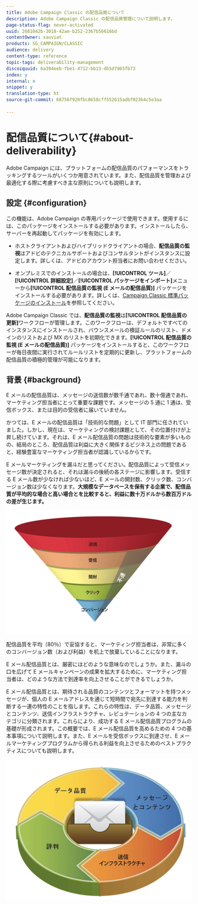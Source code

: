 ```yaml
---
title: Adobe Campaign Classic の配信品質について
description: Adobe Campaign Classic の配信品質管理について説明します。
page-status-flag: never-activated
uuid: 2681042b-3018-42ae-b252-2367b56616bd
contentOwner: sauviat
products: SG_CAMPAIGN/CLASSIC
audience: delivery
content-type: reference
topic-tags: deliverability-management
discoiquuid: 6a394eeb-fbe1-4712-bb13-db5d7965fb73
index: y
internal: n
snippet: y
translation-type: ht
source-git-commit: 68756f920fbc8658cff552615adbf023b4c5e3aa

---
```



# 配信品質について{#about-deliverability}

Adobe Campaign には、プラットフォームの配信品質のパフォーマンスをトラッキングするツールがいくつか用意されています。また、配信品質を管理および最適化する際に考慮すべき主な原則についても説明します。

## 設定 {#configuration}

この機能は、Adobe Campaign の専用パッケージで使用できます。使用するには、このパッケージをインストールする必要があります。インストールしたら、サーバーを再起動してパッケージを有効にします。
* ホストクライアントおよびハイブリッドクライアントの場合、**配信品質の監視**&#x200B;はアドビのテクニカルサポートおよびコンサルタントがインスタンスに設定します。詳しくは、アドビのアカウント担当者にお問い合わせください。

* オンプレミスでのインストールの場合は、**[!UICONTROL ツール]**／**[!UICONTROL 詳細設定]**／**[!UICONTROL パッケージをインポート]**&#x200B;メニューから&#x200B;**[!UICONTROL 配信品質の監視 (E メールの配信品質)]** パッケージをインストールする必要があります。詳しくは、[Campaign Classic 標準パッケージのインストール](../../installation/using/installing-campaign-standard-packages.md)を参照してください。

Adobe Campaign Classic では、**配信品質の監視**&#x200B;は&#x200B;**[!UICONTROL 配信品質の更新]**&#x200B;ワークフローが管理します。このワークフローは、デフォルトですべてのインスタンスにインストールされ、バウンスメールの検証ルールのリスト、ドメインのリストおよび MX のリストを初期化できます。**[!UICONTROL 配信品質の監視 (E メールの配信品質)]** パッケージをインストールすると、このワークフローが毎日夜間に実行されてルールリストを定期的に更新し、プラットフォームの配信品質の積極的管理が可能になります。

## 背景 {#background}

E メールの配信品質は、メッセージの送信数が数千通であれ、数十億通であれ、マーケティング担当者にとって重要な課題です。メッセージの 5 通に 1 通は、受信ボックス、または目的の受信者に届いていません。

かつては、E メールの配信品質は「技術的な問題」として IT 部門に任されていました。しかし、現在は、マーケティングの検討課題として、その位置付けが上昇し続けています。それは、E メール配信品質の問題は技術的な要素が多いものの、結局のところ、配信品質は利益に大きく関係するビジネス上の問題であると、経験豊富なマーケティング担当者が認識しているからです。

E メールマーケティングを漏斗だと思ってください。配信品質によって受信メッセージ数が決定されると、それは漏斗の後続の各ステージに影響します。受信する E メール数が少なければ少ないほど、E メールの開封数、クリック数、コンバージョン数は少なくなります。**大規模なデータベースを保有する企業で、配信品質が平均的な場合と高い場合とを比較すると、利益に数十万ドルから数百万ドルの差が生じます。**

![](assets/deliverability_overview_1.png)

配信品質を平均（80％）で妥協すると、マーケティング担当者は、非常に多くのコンバージョン数（および利益）を机上で放棄していることになります。

E メール配信品質とは、厳密にはどのような意味なのでしょうか。また、漏斗の口を広げて E メールキャンペーンの成果を拡大するために、マーケティング担当者は、どのような方法で到達率を向上させることができるでしょうか。

E メール配信品質とは、期待される品質のコンテンツとフォーマットを持つメッセージが、個人の E メールアドレスを通じて短時間で宛先に到達する能力を判断する一連の特性のことを指します。これらの特性は、データ品質、メッセージとコンテンツ、送信インフラストラクチャ、レピュテーションの 4 つの主なカテゴリに分類されます。これらにより、成功する E メール配信品質プログラムの基礎が形成されます。この概要では、E メール配信品質を高めるための 4 つの基本事項について説明します。また、E メールを受信ボックスに到達させ、E メールマーケティングプログラムから得られる利益を向上させるためのベストプラクティスについても説明します。

![](assets/deliverability_overview_2.png)
